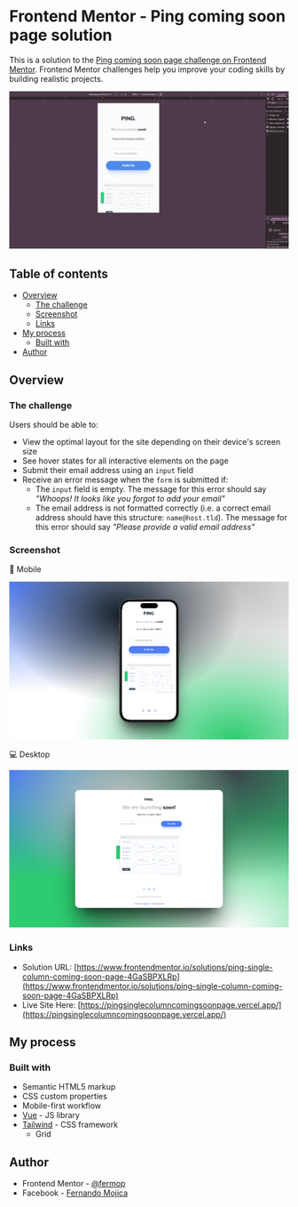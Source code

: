 # Frontend Mentor - Ping coming soon page solution

This is a solution to the [Ping coming soon page challenge on Frontend Mentor](https://www.frontendmentor.io/challenges/ping-single-column-coming-soon-page-5cadd051fec04111f7b848da). Frontend Mentor challenges help you improve your coding skills by building realistic projects. 

![Sample GIF](./public/assets/video/sample.gif)

## Table of contents

- [Overview](#overview)
  - [The challenge](#the-challenge)
  - [Screenshot](#screenshot)
  - [Links](#links)
- [My process](#my-process)
  - [Built with](#built-with)
- [Author](#author)

## Overview

### The challenge

Users should be able to:

- View the optimal layout for the site depending on their device's screen size
- See hover states for all interactive elements on the page
- Submit their email address using an `input` field
- Receive an error message when the `form` is submitted if:
  - The `input` field is empty. The message for this error should say *"Whoops! It looks like you forgot to add your email"*
  - The email address is not formatted correctly (i.e. a correct email address should have this structure: `name@host.tld`). The message for this error should say *"Please provide a valid email address"*

### Screenshot

📱 Mobile

![Mobile](./public/assets/images/mobile.png)

💻 Desktop

![Desktop](./public/assets/images/desktop.png)

### Links

- Solution URL: [https://www.frontendmentor.io/solutions/ping-single-column-coming-soon-page-4GaSBPXLRp](https://www.frontendmentor.io/solutions/ping-single-column-coming-soon-page-4GaSBPXLRp)
- Live Site Here: [https://pingsinglecolumncomingsoonpage.vercel.app/](https://pingsinglecolumncomingsoonpage.vercel.app/)

## My process

### Built with

- Semantic HTML5 markup
- CSS custom properties
- Mobile-first workflow
- [Vue](https://vuejs.org/) - JS library
- [Tailwind](https://tailwindcss.com/) - CSS framework
  - Grid

## Author

- Frontend Mentor - [@fermop](https://www.frontendmentor.io/profile/fermop)
- Facebook - [Fernando Mojica](https://www.facebook.com/fernando.mojica.758737/)